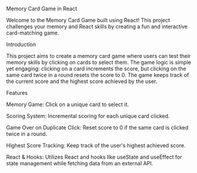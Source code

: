 Memory Card Game in React

Welcome to the Memory Card Game built using React! This project challenges your memory and React skills by creating a fun and interactive card-matching game.

Introduction

This project aims to create a memory card game where users can test their memory skills by clicking on cards to select them. The game logic is simple yet engaging: clicking on a card increments the score, but clicking on the same card twice in a round resets the score to 0. The game keeps track of the current score and the highest score achieved by the user.

Features

Memory Game: Click on a unique card to select it.

Scoring System: Incremental scoring for each unique card clicked.

Game Over on Duplicate Click: Reset score to 0 if the same card is clicked twice in a round.

Highest Score Tracking: Keep track of the user's highest achieved score.

React & Hooks: Utilizes React and hooks like useState and useEffect for state management while fetching data from an external API.
